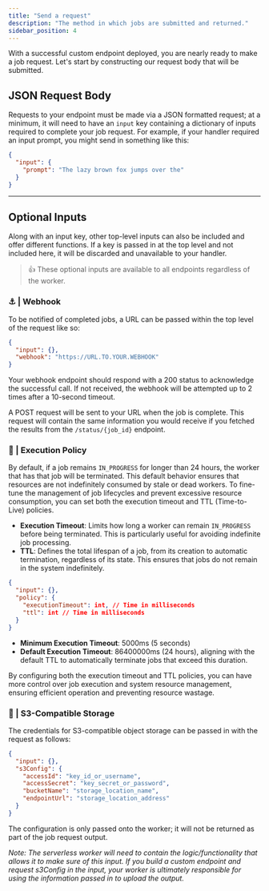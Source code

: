 ```yaml
---
title: "Send a request"
description: "The method in which jobs are submitted and returned."
sidebar_position: 4
---
```


With a successful custom endpoint deployed, you are nearly ready to make a job request.
Let's start by constructing our request body that will be submitted.

## JSON Request Body

Requests to your endpoint must be made via a JSON formatted request; at a minimum, it will need to have an `input` key containing a dictionary of inputs required to complete your job request. For example, if your handler required an input prompt, you might send in something like this:

```json
{
  "input": {
    "prompt": "The lazy brown fox jumps over the"
  }
}
```

---

## Optional Inputs

Along with an input key, other top-level inputs can also be included and offer different functions. If a key is passed in at the top level and not included here, it will be discarded and unavailable to your handler.

> 👍 These optional inputs are available to all endpoints regardless of the worker.

### ⚓ | Webhook

To be notified of completed jobs, a URL can be passed within the top level of the request like so:

```json
{
  "input": {},
  "webhook": "https://URL.TO.YOUR.WEBHOOK"
}
```

Your webhook endpoint should respond with a 200 status to acknowledge the successful call. If not received, the webhook will be attempted up to 2 times after a 10-second timeout.

A POST request will be sent to your URL when the job is complete. This request will contain the same information you would receive if you fetched the results from the `/status/{job_id}` endpoint.

### 📜 | Execution Policy

By default, if a job remains `IN_PROGRESS` for longer than 24 hours, the worker that has that job will be terminated.
This default behavior ensures that resources are not indefinitely consumed by stale or dead workers. To fine-tune the management of job lifecycles and prevent excessive resource consumption, you can set both the execution timeout and TTL (Time-to-Live) policies.

- **Execution Timeout**: Limits how long a worker can remain `IN_PROGRESS` before being terminated.
    This is particularly useful for avoiding indefinite job processing.
- **TTL**: Defines the total lifespan of a job, from its creation to automatic termination, regardless of its state.
    This ensures that jobs do not remain in the system indefinitely.

```json
{
  "input": {},
  "policy": {
    "executionTimeout": int, // Time in milliseconds
    "ttl": int // Time in milliseconds
  }
}
```

- **Minimum Execution Timeout**: 5000ms (5 seconds)
- **Default Execution Timeout**: 86400000ms (24 hours), aligning with the default TTL to automatically terminate jobs that exceed this duration.

By configuring both the execution timeout and TTL policies, you can have more control over job execution and system resource management, ensuring efficient operation and preventing resource wastage.

### 💾 | S3-Compatible Storage

The credentials for S3-compatible object storage can be passed in with the request as follows:

```json
{
  "input": {},
  "s3Config": {
    "accessId": "key_id_or_username",
    "accessSecret": "key_secret_or_password",
    "bucketName": "storage_location_name",
    "endpointUrl": "storage_location_address"
  }
}
```

The configuration is only passed onto the worker; it will not be returned as part of the job request output.

_Note: The serverless worker will need to contain the logic/functionality that allows it to make sure of this input. If you build a custom endpoint and request s3Config in the input, your worker is ultimately responsible for using the information passed in to upload the output._
